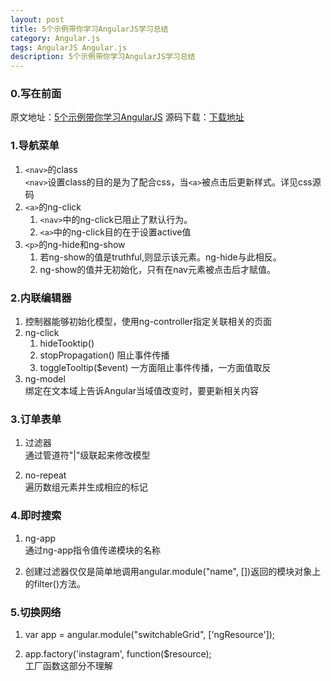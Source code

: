 ```yaml
---
layout: post
title: 5个示例带你学习AngularJS学习总结
category: Angular.js
tags: AngularJS Angular.js
description: 5个示例带你学习AngularJS学习总结
---
```


### 0.写在前面

原文地址：[5个示例带你学习AngularJS](http://blog.jobbole.com/48979/)
源码下载：[下载地址](http://demo.tutorialzine.com/2013/08/learn-angularjs-5-examples/angularjs-examples.zip)

### 1.导航菜单

1. `<nav>`的class  
	`<nav>`设置class的目的是为了配合css，当`<a>`被点击后更新样式。详见css源码
2. `<a>`的ng-click
	1. `<nav>`中的ng-click已阻止了默认行为。
	2. `<a>`中的ng-click目的在于设置active值
3. `<p>`的ng-hide和ng-show
	1. 若ng-show的值是truthful,则显示该元素。ng-hide与此相反。
	2. ng-show的值并无初始化，只有在nav元素被点击后才赋值。

### 2.内联编辑器

1. 控制器能够初始化模型，使用ng-controller指定关联相关的页面
2. ng-click  
	1. hideTooktip()
	2. stopPropagation() 阻止事件传播
	3. toggleTooltip($event) 一方面阻止事件传播，一方面值取反
3. ng-model  
	绑定在文本域上告诉Angular当域值改变时，要更新相关内容

### 3.订单表单

1. 过滤器   
	通过管道符"|"级联起来修改模型

2. no-repeat  
	遍历数组元素并生成相应的标记

### 4.即时搜索

1. ng-app  
	通过ng-app指令值传递模块的名称

2. 创建过滤器仅仅是简单地调用angular.module("name", [])返回的模块对象上的filter()方法。

### 5.切换网络

1. var app = angular.module("switchableGrid", ['ngResource']);

2. app.factory('instagram', function($resource);  
	工厂函数这部分不理解


